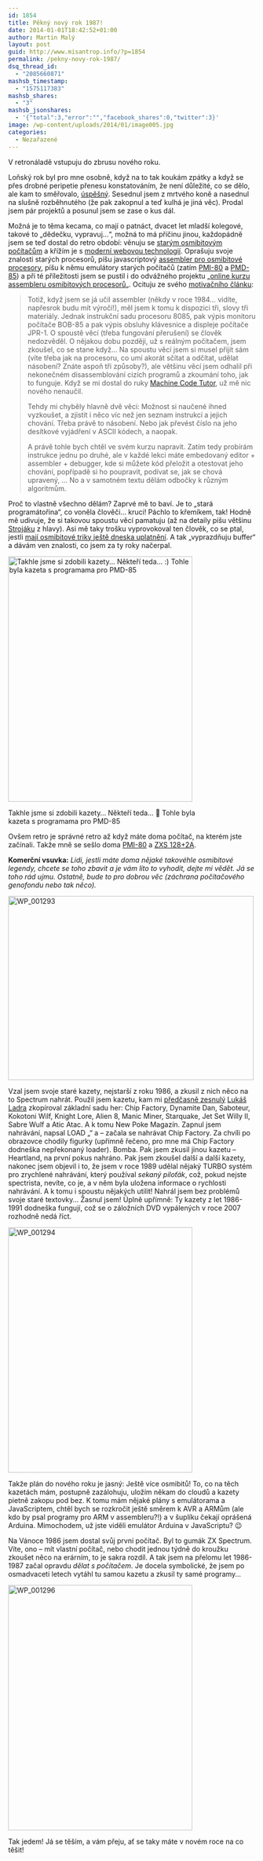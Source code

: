 ```yaml
---
id: 1854
title: Pěkný nový rok 1987!
date: 2014-01-01T18:42:52+01:00
author: Martin Malý
layout: post
guid: http://www.misantrop.info/?p=1854
permalink: /pekny-novy-rok-1987/
dsq_thread_id:
  - "2085660871"
mashsb_timestamp:
  - "1575117383"
mashsb_shares:
  - "3"
mashsb_jsonshares:
  - '{"total":3,"error":"","facebook_shares":0,"twitter":3}'
image: /wp-content/uploads/2014/01/image005.jpg
categories:
  - Nezařazené
---
```

V retronáladě vstupuju do zbrusu nového roku.

<!--more-->

Loňský rok byl pro mne osobně, když na to tak koukám zpátky a když se přes drobné peripetie přenesu konstatováním, že není důležité, co se dělo, ale kam to směřovalo, [úspěšný](http://www.misantrop.info/predvanocni/ "Předvánoční"). Sesednul jsem z mrtvého koně a nasednul na slušně rozběhnutého (že pak zakopnul a teď kulhá je jiná věc). Prodal jsem pár projektů a posunul jsem se zase o kus dál.

Možná je to těma kecama, co mají o patnáct, dvacet let mladší kolegové, takové to &#8222;dědečku, vypravuj&#8230;&#8220;, možná to má příčinu jinou, každopádně jsem se teď dostal do retro období: věnuju se [starým osmibitovým počítačům](http://retrocip.cz) a křížím je s [moderní webovou technologií](http://webscript.cz). Oprašuju svoje znalosti starých procesorů, píšu javascriptový [assembler pro osmibitové procesory](http://www.asm80.com), píšu k němu emulátory starých počítačů (zatím [PMI-80](http://retrocip.cz/hrajeme-si-s-emulatorem-pmi-80/) a [PMD-85](http://retrocip.cz/hrajeme-si-s-emulatorem-pmd-85/)) a při té příležitosti jsem se pustil i do odvážného projektu &#8222;[online kurzu assembleru osmibitových procesorů](http://strojak.cz)&#8222;. Ocituju ze svého [motivačního článku](http://retrocip.cz/chcete-se-naucit-assembler/):

> Totiž, když jsem se já učil assembler (někdy v roce 1984… vidíte, napřesrok budu mít výročí!), měl jsem k tomu k dispozici tři, slovy tři materiály. Jednak instrukční sadu procesoru 8085, pak výpis monitoru počítače BOB-85 a pak výpis obsluhy klávesnice a displeje počítače JPR-1. O spoustě věcí (třeba fungování přerušení) se člověk nedozvěděl. O nějakou dobu později, už s reálným počítačem, jsem zkoušel, co se stane když… Na spoustu věcí jsem si musel přijít sám (víte třeba jak na procesoru, co umí akorát sčítat a odčítat, udělat násobení? Znáte aspoň tři způsoby?), ale většinu věcí jsem odhalil při nekonečném disassemblování cizích programů a zkoumání toho, jak to funguje. Když se mi dostal do ruky [Machine Code Tutor](http://www.worldofspectrum.org/infoseekid.cgi?id=0008031), už mě nic nového nenaučil.
> 
> Tehdy mi chyběly hlavně dvě věci: Možnost si naučené ihned vyzkoušet, a zjistit i něco víc než jen seznam instrukcí a jejich chování. Třeba právě to násobení. Nebo jak převést číslo na jeho desítkové vyjádření v ASCII kódech, a naopak.
> 
> A právě tohle bych chtěl ve svém kurzu napravit. Zatím tedy probírám instrukce jednu po druhé, ale v každé lekci máte embedovaný editor + assembler + debugger, kde si můžete kód přeložit a otestovat jeho chování, popřípadě si ho poupravit, podívat se, jak se chová upravený, … No a v samotném textu dělám odbočky k různým algoritmům.

Proč to vlastně všechno dělám? Zaprvé mě to baví. Je to &#8222;stará programátořina&#8220;, co voněla člověči&#8230; kruci! Páchlo to křemíkem, tak! Hodně mě udivuje, že si takovou spoustu věcí pamatuju (až na detaily píšu většinu [Strojáku](http://strojak.cz) z hlavy). Asi mě taky trošku vyprovokoval ten člověk, co se ptal, jestli [mají osmibitové triky ještě dneska uplatnění](http://www.misantrop.info/noveho-psa-starym-trikum-nenaucis/ "Nového psa starým trikům nenaučíš"). A tak &#8222;vyprazdňuju buffer&#8220; a dávám ven znalosti, co jsem za ty roky načerpal.

<div id="attachment_1855" style="width: 385px" class="wp-caption aligncenter">
  <a href="http://www.misantrop.info/wp-content/uploads/2014/01/WP_001290.jpg"><img aria-describedby="caption-attachment-1855" class="size-medium wp-image-1855" alt="Takhle jsme si zdobili kazety... Někteří teda... :) Tohle byla kazeta s programama pro PMD-85" src="http://www.misantrop.info/wp-content/uploads/2014/01/WP_001290-375x500.jpg" width="375" height="500" srcset="https://www.misantrop.info/wp-content/uploads/2014/01/WP_001290-375x500.jpg 375w, https://www.misantrop.info/wp-content/uploads/2014/01/WP_001290-150x200.jpg 150w, https://www.misantrop.info/wp-content/uploads/2014/01/WP_001290-768x1024.jpg 768w, https://www.misantrop.info/wp-content/uploads/2014/01/WP_001290.jpg 1224w" sizes="(max-width: 375px) 100vw, 375px" /></a>
  
  <p id="caption-attachment-1855" class="wp-caption-text">
    Takhle jsme si zdobili kazety&#8230; Někteří teda&#8230; 🙂 Tohle byla kazeta s programama pro PMD-85
  </p>
</div>

Ovšem retro je správné retro až když máte doma počítač, na kterém jste začínali. Takže mně se sešlo doma [PMI-80](http://retrocip.cz/na-dlouhe-zimni-vecery/) a [ZXS 128+2A](http://retrocip.cz/novy-stary-krasavec-do-sbirky/).

**Komerční vsuvka:** _Lidi, jestli máte doma nějaké takovéhle osmibitové legendy, chcete se toho zbavit a je vám líto to vyhodit, dejte mi vědět. Já se toho rád ujmu. Ostatně, bude to pro dobrou věc (záchrana počítačového genofondu nebo tak něco)._

[<img class="aligncenter size-medium wp-image-1857" alt="WP_001293" src="http://www.misantrop.info/wp-content/uploads/2014/01/WP_001293-500x375.jpg" width="500" height="375" srcset="https://www.misantrop.info/wp-content/uploads/2014/01/WP_001293-500x375.jpg 500w, https://www.misantrop.info/wp-content/uploads/2014/01/WP_001293-200x150.jpg 200w, https://www.misantrop.info/wp-content/uploads/2014/01/WP_001293-1024x768.jpg 1024w, https://www.misantrop.info/wp-content/uploads/2014/01/WP_001293.jpg 1632w" sizes="(max-width: 500px) 100vw, 500px" />](http://www.misantrop.info/wp-content/uploads/2014/01/WP_001293.jpg)

Vzal jsem svoje staré kazety, nejstarší z roku 1986, a zkusil z nich něco na to Spectrum nahrát. Použil jsem kazetu, kam mi [předčasně zesnulý](http://games.tiscali.cz/tema/zemrel-lukas-ladra-prvni-sefredaktor-excaliburu-58852) [Lukáš Ladra](http://cs.wikipedia.org/wiki/Luk%C3%A1%C5%A1_Ladra) zkopíroval základní sadu her: Chip Factory, Dynamite Dan, Saboteur, Kokotoni Wilf, Knight Lore, Alien 8, Manic Miner, Starquake, Jet Set Willy II, Sabre Wulf a Atic Atac. A k tomu New Poke Magazín. Zapnul jsem nahrávání, napsal LOAD &#8222;&#8220; a &#8211; začala se nahrávat Chip Factory. Za chvíli po obrazovce chodily figurky (upřímně řečeno, pro mne má Chip Factory dodneška nepřekonaný loader). Bomba. Pak jsem zkusil jinou kazetu &#8211; Heartland, na první pokus nahráno. Pak jsem zkoušel další a další kazety, nakonec jsem objevil i to, že jsem v roce 1989 udělal nějaký TURBO systém pro zrychlené nahrávání, který používal _sekaný piloťák_, což, pokud nejste spectrista, nevíte, co je, a v něm byla uložena informace o rychlosti nahrávání. A k tomu i spoustu nějakých utilit! Nahrál jsem bez problémů svoje staré textovky&#8230; Žasnul jsem! Úplně upřímně: Ty kazety z let 1986-1991 dodneška fungují, což se o záložních DVD vypálených v roce 2007 rozhodně nedá říct.

[<img class="aligncenter size-medium wp-image-1858" alt="WP_001294" src="http://www.misantrop.info/wp-content/uploads/2014/01/WP_001294-375x500.jpg" width="375" height="500" srcset="https://www.misantrop.info/wp-content/uploads/2014/01/WP_001294-375x500.jpg 375w, https://www.misantrop.info/wp-content/uploads/2014/01/WP_001294-150x200.jpg 150w, https://www.misantrop.info/wp-content/uploads/2014/01/WP_001294-768x1024.jpg 768w, https://www.misantrop.info/wp-content/uploads/2014/01/WP_001294.jpg 1224w" sizes="(max-width: 375px) 100vw, 375px" />](http://www.misantrop.info/wp-content/uploads/2014/01/WP_001294.jpg)

Takže plán do nového roku je jasný: Ještě více osmibitů! To, co na těch kazetách mám, postupně zazálohuju, uložím někam do cloudů a kazety pietně zakopu pod bez. K tomu mám nějaké plány s emulátorama a JavaScriptem, chtěl bych se rozkročit ještě směrem k AVR a ARMům (ale kdo by psal programy pro ARM v assembleru?!) a v šuplíku čekají oprášená Arduina. Mimochodem, už jste viděli emulátor Arduina v JavaScriptu? 😉

Na Vánoce 1986 jsem dostal svůj první počítač. Byl to gumák ZX Spectrum. Víte, ono &#8211; mít vlastní počítač, nebo chodit jednou týdně do kroužku zkoušet něco na erárním, to je sakra rozdíl. A tak jsem na přelomu let 1986-1987 začal opravdu _dělat s počítačem_. Je docela symbolické, že jsem po osmadvaceti letech vytáhl tu samou kazetu a zkusil ty samé programy&#8230;

[<img class="aligncenter size-medium wp-image-1856" alt="WP_001296" src="http://www.misantrop.info/wp-content/uploads/2014/01/WP_001296-375x500.jpg" width="375" height="500" srcset="https://www.misantrop.info/wp-content/uploads/2014/01/WP_001296-375x500.jpg 375w, https://www.misantrop.info/wp-content/uploads/2014/01/WP_001296-150x200.jpg 150w, https://www.misantrop.info/wp-content/uploads/2014/01/WP_001296-768x1024.jpg 768w, https://www.misantrop.info/wp-content/uploads/2014/01/WP_001296.jpg 1224w" sizes="(max-width: 375px) 100vw, 375px" />](http://www.misantrop.info/wp-content/uploads/2014/01/WP_001296.jpg)

Tak jedem! Já se těším, a vám přeju, ať se taky máte v novém roce na co těšit!